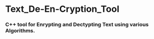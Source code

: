 # Text_De-En-Cryption_Tool

### C++ tool for Enrypting and Dectypting Text using various Algorithms.
